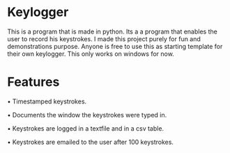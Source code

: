 # Keylogger

This is a program that is made in python. Its a a program that enables the user to record his keystrokes.  I made this project purely for fun and demonstrations purpose. Anyone is free to use this as starting template for their own keylogger. This only works on windows for now. 

# Features
•	Timestamped keystrokes. 

•	Documents the window the keystrokes were typed in. 

•	Keystrokes are logged in a textfile and in a csv table. 

• Keystrokes are emailed to the user after 100 keystrokes. 

